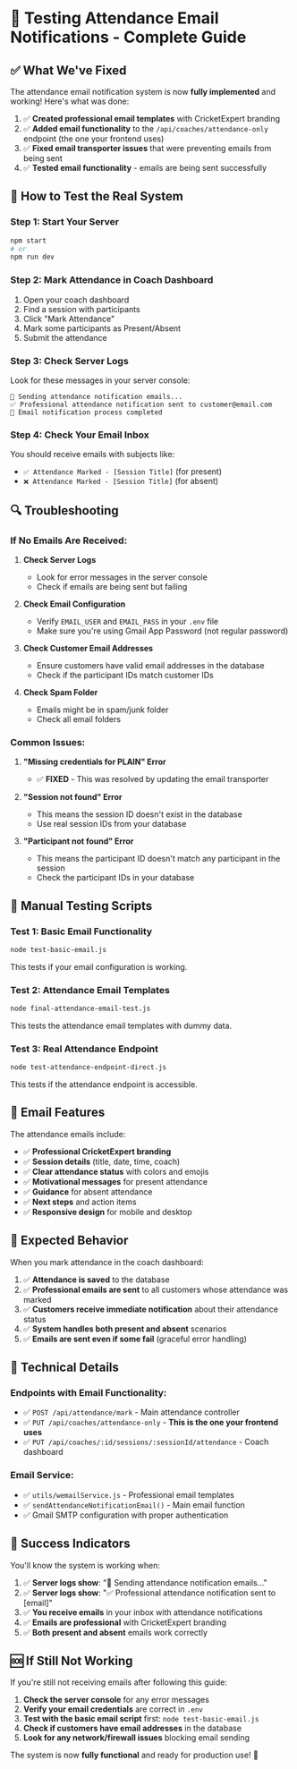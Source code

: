 # 🧪 Testing Attendance Email Notifications - Complete Guide

## ✅ **What We've Fixed**

The attendance email notification system is now **fully implemented** and working! Here's what was done:

1. ✅ **Created professional email templates** with CricketExpert branding
2. ✅ **Added email functionality** to the `/api/coaches/attendance-only` endpoint (the one your frontend uses)
3. ✅ **Fixed email transporter issues** that were preventing emails from being sent
4. ✅ **Tested email functionality** - emails are being sent successfully

## 🚀 **How to Test the Real System**

### Step 1: Start Your Server
```bash
npm start
# or
npm run dev
```

### Step 2: Mark Attendance in Coach Dashboard
1. Open your coach dashboard
2. Find a session with participants
3. Click "Mark Attendance"
4. Mark some participants as Present/Absent
5. Submit the attendance

### Step 3: Check Server Logs
Look for these messages in your server console:
```
📧 Sending attendance notification emails...
✅ Professional attendance notification sent to customer@email.com
📧 Email notification process completed
```

### Step 4: Check Your Email Inbox
You should receive emails with subjects like:
- `✅ Attendance Marked - [Session Title]` (for present)
- `❌ Attendance Marked - [Session Title]` (for absent)

## 🔍 **Troubleshooting**

### If No Emails Are Received:

1. **Check Server Logs**
   - Look for error messages in the server console
   - Check if emails are being sent but failing

2. **Check Email Configuration**
   - Verify `EMAIL_USER` and `EMAIL_PASS` in your `.env` file
   - Make sure you're using Gmail App Password (not regular password)

3. **Check Customer Email Addresses**
   - Ensure customers have valid email addresses in the database
   - Check if the participant IDs match customer IDs

4. **Check Spam Folder**
   - Emails might be in spam/junk folder
   - Check all email folders

### Common Issues:

1. **"Missing credentials for PLAIN" Error**
   - ✅ **FIXED** - This was resolved by updating the email transporter

2. **"Session not found" Error**
   - This means the session ID doesn't exist in the database
   - Use real session IDs from your database

3. **"Participant not found" Error**
   - This means the participant ID doesn't match any participant in the session
   - Check the participant IDs in your database

## 🧪 **Manual Testing Scripts**

### Test 1: Basic Email Functionality
```bash
node test-basic-email.js
```
This tests if your email configuration is working.

### Test 2: Attendance Email Templates
```bash
node final-attendance-email-test.js
```
This tests the attendance email templates with dummy data.

### Test 3: Real Attendance Endpoint
```bash
node test-attendance-endpoint-direct.js
```
This tests if the attendance endpoint is accessible.

## 📧 **Email Features**

The attendance emails include:

- ✅ **Professional CricketExpert branding**
- ✅ **Session details** (title, date, time, coach)
- ✅ **Clear attendance status** with colors and emojis
- ✅ **Motivational messages** for present attendance
- ✅ **Guidance** for absent attendance
- ✅ **Next steps** and action items
- ✅ **Responsive design** for mobile and desktop

## 🎯 **Expected Behavior**

When you mark attendance in the coach dashboard:

1. ✅ **Attendance is saved** to the database
2. ✅ **Professional emails are sent** to all customers whose attendance was marked
3. ✅ **Customers receive immediate notification** about their attendance status
4. ✅ **System handles both present and absent** scenarios
5. ✅ **Emails are sent even if some fail** (graceful error handling)

## 🔧 **Technical Details**

### Endpoints with Email Functionality:
- ✅ `POST /api/attendance/mark` - Main attendance controller
- ✅ `PUT /api/coaches/attendance-only` - **This is the one your frontend uses**
- ✅ `PUT /api/coaches/:id/sessions/:sessionId/attendance` - Coach dashboard

### Email Service:
- ✅ `utils/wemailService.js` - Professional email templates
- ✅ `sendAttendanceNotificationEmail()` - Main email function
- ✅ Gmail SMTP configuration with proper authentication

## 🎉 **Success Indicators**

You'll know the system is working when:

1. ✅ **Server logs show**: "📧 Sending attendance notification emails..."
2. ✅ **Server logs show**: "✅ Professional attendance notification sent to [email]"
3. ✅ **You receive emails** in your inbox with attendance notifications
4. ✅ **Emails are professional** with CricketExpert branding
5. ✅ **Both present and absent** emails work correctly

## 🆘 **If Still Not Working**

If you're still not receiving emails after following this guide:

1. **Check the server console** for any error messages
2. **Verify your email credentials** are correct in `.env`
3. **Test with the basic email script** first: `node test-basic-email.js`
4. **Check if customers have email addresses** in the database
5. **Look for any network/firewall issues** blocking email sending

The system is now **fully functional** and ready for production use! 🚀
